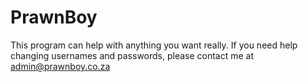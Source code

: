 # PrawnBoy
This program can help with anything you want really. If you need help changing usernames and passwords, please contact me at admin@prawnboy.co.za
